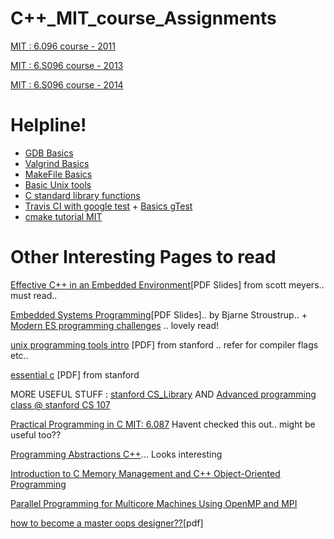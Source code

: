 C++_MIT_course_Assignments
==========================

[MIT : 6.096 course - 2011](http://goo.gl/fTALR)

[MIT : 6.S096 course - 2013](http://ocw.mit.edu/courses/electrical-engineering-and-computer-science/6-s096-introduction-to-c-and-c-january-iap-2013/)

[MIT : 6.S096 course - 2014](http://ocw.mit.edu/courses/electrical-engineering-and-computer-science/6-s096-effective-programming-in-c-and-c-january-iap-2014/)

Helpline!
=========

* [GDB Basics](https://courseware.stanford.edu/pg/pages/view/347705/cs107-guide-to-gdb-basics)
* [Valgrind Basics](https://courseware.stanford.edu/pg/pages/view/332678/cs107-guide-to-valgrind)
* [MakeFile Basics](https://courseware.stanford.edu/pg/pages/view/347714/cs107-guide-to-makefiles)
* [Basic Unix tools](https://courseware.stanford.edu/pg/pages/view/347716/cs107-guide-to-unix-dev-tipstricks)
* [C standard library functions](https://courseware.stanford.edu/pg/pages/view/347717/cs107-guide-to-c-standard-library-functions)
* [Travis CI with google test](https://github.com/easylogging/easyloggingpp/blob/master/.travis.yml) + [Basics gTest](https://avneetkhasla.wordpress.com/2013/04/12/google-c-testing-frameworkgoogle-test-gtest/)
* [cmake tutorial MIT](http://projects.csail.mit.edu/cgi-bin/wiki/view/SLS/Cmake)

Other Interesting Pages to read
===============================

[Effective C++ in an Embedded Environment](http://htrd.su/wiki/_media/zhurnal/2013/03/28/scott_meyers._effective_c_in_an_embedded_environment/effectcppemb.pdf)[PDF Slides] from scott meyers.. must read..

[Embedded Systems Programming](http://www.bogotobogo.com/cplusplus/files/embed/25_embedded.ppt)[PDF Slides].. by Bjarne Stroustrup.. + [Modern ES programming challenges](http://www.bogotobogo.com/cplusplus/embeddedSystemsProgramming.php) .. lovely read!

[unix programming tools intro](http://goo.gl/7Ltu5P) [PDF] from stanford .. refer for compiler flags etc..

[essential c](http://goo.gl/LH0hg) [PDF] from stanford

MORE USEFUL STUFF : [stanford CS_Library](http://cslibrary.stanford.edu/) AND [Advanced programming class @ stanford CS 107](https://courseware.stanford.edu/pg/courses/347503/cs107-spring-2013)

 [Practical Programming in C MIT: 6.087](http://ocw.mit.edu/courses/electrical-engineering-and-computer-science/6-087-practical-programming-in-c-january-iap-2010/index.htm)  Havent checked this out.. might be useful too??


[Programming Abstractions C++](http://see.stanford.edu/see/courseinfo.aspx?coll=11f4f422-5670-4b4c-889c-008262e09e4e)... Looks interesting

[Introduction to C Memory Management and C++ Object-Oriented Programming](http://ocw.mit.edu/courses/electrical-engineering-and-computer-science/6-088-introduction-to-c-memory-management-and-c-object-oriented-programming-january-iap-2010/)

[Parallel Programming for Multicore Machines Using OpenMP and MPI](http://ocw.mit.edu/courses/earth-atmospheric-and-planetary-sciences/12-950-parallel-programming-for-multicore-machines-using-openmp-and-mpi-january-iap-2010/index.htm)

[how to become a master oops designer??](http://research.cs.queensu.ca/~ahmed/home/teaching/CISC322/F09/files/Slides_Spiros_Patterns.pdf)[pdf]
